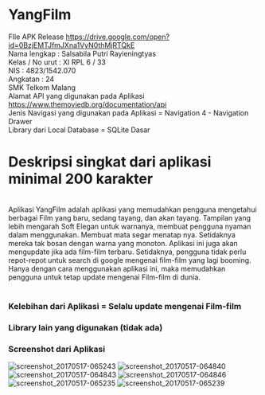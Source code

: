 # YangFilm
 FIle APK Release https://drive.google.com/open?id=0BzjEMTJfmJXna1VyN0thMjRTQkE
<br>
Nama lengkap : Salsabila Putri Rayieningtyas
<br>
Kelas / No urut : XI RPL 6 / 33
<br>
NIS : 4823/1542.070
<br>
Angkatan : 24
<br>
SMK Telkom Malang
<br>
Alamat API yang digunakan pada Aplikasi
<br>
https://www.themoviedb.org/documentation/api
<br>
Jenis Navigasi yang digunakan pada Aplikasi = Navigation 4 - Navigation Drawer
<br>
Library dari Local Database = SQLite Dasar
<br>
# Deskripsi singkat dari aplikasi minimal 200 karakter
<br>
Aplikasi YangFilm adalah aplikasi yang memudahkan pengguna mengetahui berbagai Film yang baru, sedang tayang, dan akan tayang. Tampilan yang lebih mengarah Soft Elegan untuk warnanya, membuat pengguna nyaman dalam menggunakan. Membuat mata segar menatap nya. Setidaknya mereka tak bosan dengan warna yang monoton. Aplikasi ini juga akan mengupdate jika ada film-film terbaru. Setidaknya, pengguna tidak perlu repot-repot untuk search di google mengenai film-film yang lagi booming. Hanya dengan cara menggunakan aplikasi ini, maka memudahkan pengguna untuk tetap update mengenai Film-film di dunia.
<br>
<br>
<h3> Kelebihan dari Aplikasi = Selalu update mengenai Film-film</h3>
<h3> Library lain yang digunakan (tidak ada) </h3>
<h3> Screenshot dari Aplikasi</h3>

![screenshot_20170517-065243](https://cloud.githubusercontent.com/assets/22113976/26133071/d2619b0c-3ace-11e7-9028-334c7c0af508.png)
![screenshot_20170517-064840](https://cloud.githubusercontent.com/assets/22113976/26133072/d2622b44-3ace-11e7-870b-7deebeac7dd8.png)
![screenshot_20170517-064843](https://cloud.githubusercontent.com/assets/22113976/26133075/d27f677c-3ace-11e7-944e-17357fafbb8f.png)
![screenshot_20170517-064846](https://cloud.githubusercontent.com/assets/22113976/26133076/d2812364-3ace-11e7-9586-a72f9aaf4760.png)
![screenshot_20170517-065235](https://cloud.githubusercontent.com/assets/22113976/26133074/d27d1396-3ace-11e7-92b6-3249501407d8.png)
![screenshot_20170517-065239](https://cloud.githubusercontent.com/assets/22113976/26133073/d27b61d6-3ace-11e7-9fcf-87bf7c91fdd8.png)

